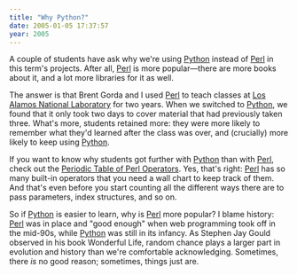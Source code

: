 ```yaml
---
title: "Why Python?"
date: 2005-01-05 17:37:57
year: 2005
---
```

<p>A couple of students have ask why we're using <a href="http://www.python.org">Python</a> instead of <a href="http://www.perl.org">Perl</a> in this term's projects.  After all, <a href="http://www.perl.org">Perl</a> is more popular—there are more books about it, and a lot more libraries for it as well.</p>

<p>The answer is that Brent Gorda and I used <a href="http://www.perl.org">Perl</a> to teach classes at <a href="http://www.lanl.gov">Los Alamos National Laboratory</a> for two years.  When we switched to <a href="http://www.python.org">Python</a>, we found that it only took two days to cover material that had previously taken three.  What's more, students retained more: they were more likely to remember what they'd learned after the class was over, and (crucially) more likely to keep using <a href="http://www.python.org">Python</a>.</p>

<p>If you want to know why students got further with <a href="http://www.python.org">Python</a> than with <a href="http://www.perl.org">Perl</a>, check out the <a href="http://www.ozonehouse.com/mark/blog/code/PeriodicTable.html">Periodic Table of Perl Operators</a>.  Yes, that's right: <a href="http://www.perl.org">Perl</a> has so many built-in operators that you need a wall chart to keep track of them.  And that's even before you start counting all the different ways there are to pass parameters, index structures, and so on.</p>

<p>So if <a href="http://www.python.org">Python</a> is easier to learn, why is <a href="http://www.perl.org">Perl</a> more popular?  I blame history: <a href="http://www.perl.org">Perl</a> was in place and "good enough" when web programming took off in the mid-90s, while <a href="http://www.python.org">Python</a> was still in its infancy.  As Stephen Jay Gould observed in his book Wonderful Life, random chance plays a larger part in evolution and history than we're comfortable acknowledging.  Sometimes, there <em>is</em> no good reason; sometimes, things just are.</p>
